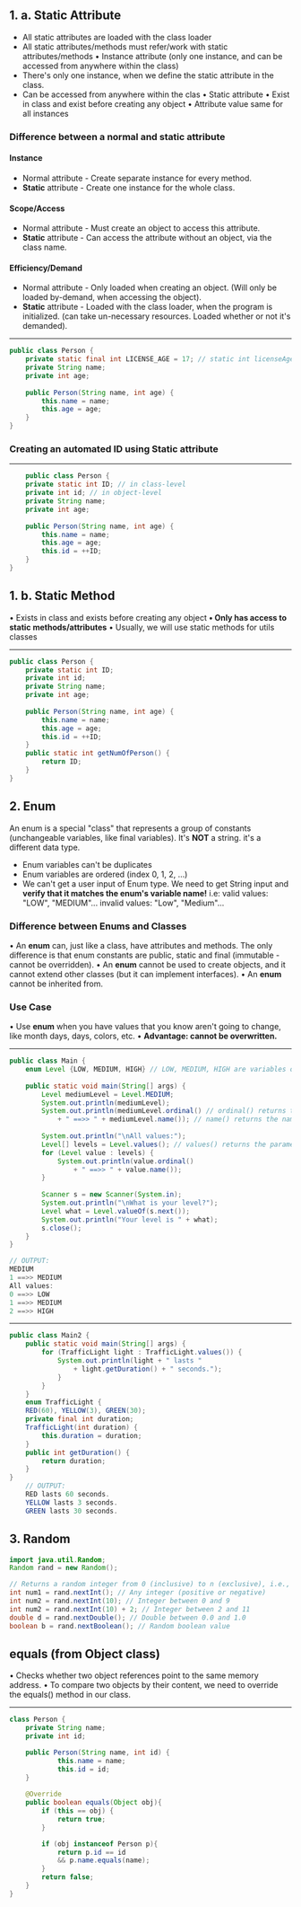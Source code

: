 ```table-of-contents
```
## 1. a. Static Attribute
- All static attributes are loaded with the class loader
- All static attributes/methods must refer/work with static attributes/methods
• Instance attribute (only one instance, and can be accessed from anywhere within the class)
- There's only one instance, when we define the static attribute in the class.
- Can be accessed from anywhere within the clas
• Static attribute
• Exist in class and exist before creating any object
• Attribute value same for all instances

### Difference between a normal and static attribute
#### Instance
- Normal attribute - Create separate instance for every method.
- **Static** attribute - Create one instance for the whole class.
#### Scope/Access
- Normal attribute - Must create an object to access this attribute.
- **Static** attribute - Can access the attribute without an object, via the class name.
#### Efficiency/Demand
- Normal attribute - Only loaded when creating an object. (Will only be loaded by-demand, when accessing the object).
- **Static** attribute - Loaded with the class loader, when the program is initialized. (can take un-necessary resources. Loaded whether or not it's demanded).
___
```java title:
public class Person {
	private static final int LICENSE_AGE = 17; // static int licenseAge;
	private String name;
	private int age;
	
	public Person(String name, int age) {
		this.name = name;
		this.age = age;
	}
}
```

### Creating an automated ID using Static attribute
___
```java title:
	public class Person {
	private static int ID; // in class-level
	private int id; // in object-level
	private String name;
	private int age;
	
	public Person(String name, int age) {
		this.name = name;
		this.age = age;
		this.id = ++ID;
	}
}
```

## 1. b. Static Method
• Exists in class and exists before creating any object
**• Only has access to static methods/attributes**
• Usually, we will use static methods for utils classes
___
```java title:Example
public class Person {
	private static int ID;
	private int id;
	private String name;
	private int age;
	
	public Person(String name, int age) {
		this.name = name;
		this.age = age;
		this.id = ++ID;
	}
	public static int getNumOfPerson() {
		return ID;
	}
}
```

## 2. Enum
An enum is a special "class" that represents a group of constants (unchangeable variables, like final variables).
It's **NOT** a string. it's a different data type.
- Enum variables can't be duplicates
- Enum variables are ordered (index 0, 1, 2, ...)
- We can't get a user input of Enum type. We need to get String input and **verify that it matches the enum's variable name!** i.e: valid values: "LOW", "MEDIUM"... invalid values: "Low", "Medium"...
### Difference between Enums and Classes
• An **enum** can, just like a class, have attributes and methods. The only difference is that enum constants are public, static and final (immutable - cannot be overridden).
• An **enum** cannot be used to create objects, and it cannot extend other classes (but it can implement interfaces).
• An **enum** cannot be inherited from.
### Use Case
• Use **enum** when you have values that you know aren't going to change, like month days, days, colors, etc.
• **Advantage: cannot be overwritten.**
___
```java title:Enum_Methods
public class Main {
	enum Level {LOW, MEDIUM, HIGH} // LOW, MEDIUM, HIGH are variables of Enum type.
	
	public static void main(String[] args) {
		Level mediumLevel = Level.MEDIUM;
		System.out.println(mediumLevel);
		System.out.println(mediumLevel.ordinal() // ordinal() returns the index of the parameter.
			+ " ==>> " + mediumLevel.name()); // name() returns the name of the parameter.
			
		System.out.println("\nAll values:");
		Level[] levels = Level.values(); // values() returns the parameter itself as it is.
		for (Level value : levels) {
			System.out.println(value.ordinal()
				+ " ==>> " + value.name());
		}
		
		Scanner s = new Scanner(System.in);
		System.out.println("\nWhat is your level?");
		Level what = Level.valueOf(s.next());
		System.out.println("Your level is " + what);
		s.close();
	}
}

// OUTPUT:
MEDIUM
1 ==>> MEDIUM
All values:
0 ==>> LOW
1 ==>> MEDIUM
2 ==>> HIGH
```
___
```java title:Advanced_Enum_Example
public class Main2 {
	public static void main(String[] args) {
		for (TrafficLight light : TrafficLight.values()) {
			System.out.println(light + " lasts "
				+ light.getDuration() + " seconds.");
			}
		}
	}
	enum TrafficLight {
	RED(60), YELLOW(3), GREEN(30);
	private final int duration;
	TrafficLight(int duration) {
		this.duration = duration;
	}
	public int getDuration() {
		return duration;
	}
}
	// OUTPUT:
	RED lasts 60 seconds.
	YELLOW lasts 3 seconds.
	GREEN lasts 30 seconds.
```

## 3. Random
```java title:CreateRandomObject
import java.util.Random;
Random rand = new Random();
```

```java title:CreatingRandomValues
// Returns a random integer from 0 (inclusive) to n (exclusive), i.e., [0, n-1].
int num1 = rand.nextInt(); // Any integer (positive or negative)
int num2 = rand.nextInt(10); // Integer between 0 and 9
int num2 = rand.nextInt(10) + 2; // Integer between 2 and 11
double d = rand.nextDouble(); // Double between 0.0 and 1.0
boolean b = rand.nextBoolean(); // Random boolean value
```

## equals (from Object class)
• Checks whether two object references point to the same memory address.
• To compare two objects by their content, we need to override the equals() method in our class.
___
```java title:custom_equals_function
class Person {
	private String name;
	private int id;

	public Person(String name, int id) {
			this.name = name;
			this.id = id;
	}
		
	@Override
	public boolean equals(Object obj){
		if (this == obj) {
			return true;
		}

		if (obj instanceof Person p){
			return p.id == id
			&& p.name.equals(name);
		}
		return false;
	}
}
```
